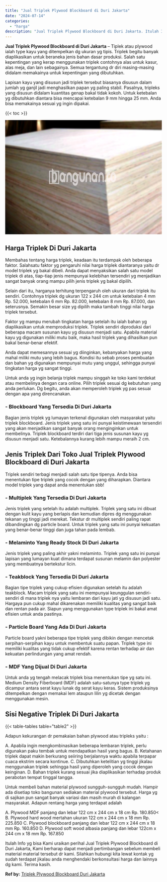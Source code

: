 ```yaml
---
title: "Jual Triplek Plywood Blockboard di Duri Jakarta"
date: "2024-07-14"
categories: 
  - "harga"
description: "Jual Triplek Plywood Blockboard di Duri Jakarta. Itulah Info yg bisa Kami uraikan perihal Jual Triplek Plywood Blockboard di Duri Jakarta, Kami berharap dapa..."
---
```


**Jual Triplek Plywood Blockboard di Duri Jakarta** – Tiplek atau plywood ialah type kayu yang ditempelkan dg ukuran yg tipis. Triplek begitu banyak diaplikasikan untuk beraneka jenis bahan dasar produksi. Salah satu kepentingan yang kerap menggunakan triplek contohnya alas untuk kasur, alas meja, dan lain sebagainya. Semua tergantung dr diri masing-masing didalam memakainya untuk kepentingan yang dibutuhkan.

Lapisan kayu yang disusun jadi triplek tersebut biasanya disusun dalam jumlah yg ganjil jadi menghasilkan papan yg paling stabil. Pasalnya, tripleks yang disusun didalam kuantitas genap bakal tidak kokoh. Untuk ketebalan yg dibutuhkan diantara bisa mencapai ketebalan 9 mm hingga 25 mm. Anda bisa memakainya sesuai yg ingin dipakai.

{{< toc >}}

![Jual Triplek Plywood Blockboard di Duri Jakarta](/images/jual-triplek-murah-35.png)

## Harga Triplek Di Duri Jakarta

Membahas tentang harga triplek, keadaan itu terdampak oleh beberapa faktor. Salahsatu faktor yg pengaruhi nilai harga triplek diantaranya yaitu dr model triplek yg bakal dibeli. Anda dapat menyaksikan salah satu model triplek di atas, tiap-tiap jenis mempunyai kelebihan tersendiri yg menjadikan sangat banyak orang mampu pilih jenis triplek yg bakal dipilih.

Selain dari itu, harganya terhitung terpengaruh oleh ukuran dari triplek itu sendiri. Contohnya triplek dg ukuran 122 x 244 cm untuk ketebalan 4 mm Rp. 52.000, ketebalan 6 mm Rp. 82.000, ketebalan 8 mm Rp. 87.000, dan seterusnya. Semakin besar size yg dipilih maka tambah tinggi nilai harga triplek tersebut.

Faktor yg mampu merubah tingkatan harga setelah itu ialah bahan yg diaplikasikan untuk memproduksi triplek. Triplek sendiri diproduksi dari beberapa macam susunan kayu yg disusun menjadi satu. Apabila material kayu yg digunakan miliki mutu baik, maka hasil triplek yang dihasilkan pun bakal benar-benar efektif.

Anda dapat memesannya sesuai yg diinginkan, kebanyakan harga yang mahal miliki mutu yang lebih bagus. Kondisi itu sebab proses pembuatan dan bahan yg digunakan mempunyai mutu yang unggul, sehingga punyai tingkatan harga yg sangat tinggi.

Untuk anda yg ingin belanja triplek mampu singgah ke toko kami terdekat atau membelinya dengan cara online. Pilih triplek sesuai dg kebutuhan yang anda perlukan. Dg begitu, anda akan memperoleh triplek yg pas sesuai dengan apa yang direncanakan.

### \- Blockboard Yang Tersedia Di Duri Jakarta

Bagian jenis triplek yg lumayan terkenal digunakan oleh masyarakat yaitu triplek blockboard. Jenis triplek yang satu ini punyai keistimewaan tersendiri yang akan menjadikan sangat banyak orang menginginkan untuk membelinya. Triplek blockboard terdiri dari tiga jenis susunan kayu yg disusun menjadi satu. Ketebalannya kurang lebih mampu meraih 2 cm.

## Jenis Triplek Dari Toko Jual Triplek Plywood Blockboard di Duri Jakarta

Triplek sendiri terbagi menjadi salah satu tipe tipenya. Anda bisa menentukan tipe triplek yang cocok dengan yang diharapkan. Diantara model triplek yang dapat anda menentukan sbb!

### \- Multiplek Yang Tersedia Di Duri Jakarta

Jenis triplek yang setelah itu adalah multiplek. Triplek yang satu ini dibuat dengan kulit kayu yang berlapis dan kemudian dipres dg menggunakan tekanan yg tinggi jadi merekat. Tekstur dr multiplek sendiri paling rapat dibandingkan dg particle board. Untuk triplek yang satu ini punyai kekuatan yang benar-benar tinggi dan juga tahan pada lembab.

### \- Melaminto Yang Ready Stock Di Duri Jakarta

Jenis triplek yang paling akhir yakni melaminto. Triplek yang satu ini punyai lapisan yang lumayan kuat dimana terdapat susunan melamin dan polyester yang membuatnya bertekstur licin.

### \- Teakblock Yang Tersedia Di Duri Jakarta

Bagian tipe triplek yang cukup efisien digunakan setelah itu adalah teakblock. Macam triplek yang satu ini mempunyai keunggulan sendiri-sendiri di mana triplek nya yaitu lembaran dari kayu jati yg disusun jadi satu. Hargaya pun cukup mahal dikarenakan memiliki kualitas yang sangat baik dan rentan pada air. Siapun yang menggunakan type triplek ini bakal amat efisien untuk anda pastinya.

### \- Particle Board Yang Ada Di Duri Jakarta

Particle board yakni beberapa tipe triplek yang dibikin dengan mencetak serpihan-serpihan kayu untuk membentuk suatu papan. Triplek type ini memiliki kualitas yang tidak cukup efektif karena rentan terhadap air dan kekuatan perlindungan yang amat rendah.

### \- MDF Yang Dijual Di Duri Jakarta

Untuk anda yg tengah melacak triplek bisa menentukan tipe yg satu ini. Medium Density Fiberboard (MDF) adalah satu-satunya type triplek yg dicampur antara serat kayu lunak dg serat kayu keras. Sistem produksinya ditempelkan dengan memakai lem ataupun lilin yg dicetak dengan menggunakan mesin.

## Sisi Negative Triplek Di Duri Jakarta

{{< table-tables table="table2" >}}

Adapun kekurangan dr pemakaian bahan plywood atau tripleks yaitu :

A. Apabila ingin mengkombinasikan beberapa lembaran triplek, perlu digunakan paku tembak untuk mendapatkan hasil yang bagus. B. Ketahanan triplek dapat makin berkurang seiiring berjalannya waktu apabila terpapar cuaca ekstrim secara kontinue. C. Dibutuhkan ketelitian yg tinggi jikalau menggunakan triplek sehingga hasil yang diperoleh yang cocok dengan keinginan. D. Bahan triplek kurang sesuai jika diaplikasikan terhadap produk perabotan tempat tinggal tangga.

Untuk membeli bahan material plywood sungguh-sungguh mudah. Hampir ada disetiap toko bangunan sediakan material plywood tersebut. Harga yg di sajikan pun sangat banyak variasi dan masih murah di kalangan masyarakat. Adapun rentang harga yang terdapat adalah

A. Plywood MDF panjang dan lebar 122 cm x 244 cm x 18 cm Rp. 180.850< B. Plywood hard wood mertahan ukuran 122 cm x 244 cm x 18 mm Rp. 225.850 C. Plywood blockboard panjang dan lebar 122 cm x 244 cm x 18 mm Rp. 160.850 D. Plywood soft wood albasia panjang dan lebar 122cm x 244 cm x 18 mm Rp. 167.850

Itulah Info yg bisa Kami uraikan perihal Jual Triplek Plywood Blockboard di Duri Jakarta, Kami berharap dapat menjadi pertimbangan sebelum membeli material material tersebut dr kami. Silahkan hubungi kita lewat kontak yg sudah terdapat jikalau anda menghendaki berkonsultasi harga dan lainnya dg kami. Terima kasih.

**Ref by:** [Triplek Plywood Blockboard Duri Jakarta](https://id.wikipedia.org/wiki/Triplek)
